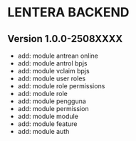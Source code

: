# LENTERA BACKEND

## Version 1.0.0-2508XXXX

- add: module antrean online
- add: module antrol bpjs
- add: module vclaim bpjs
- add: module user roles
- add: module role permissions
- add: module role
- add: module pengguna
- add: module permission
- add: module module
- add: module feature
- add: module auth
